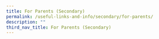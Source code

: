 ```yaml
---
title: For Parents (Secondary)
permalink: /useful-links-and-info/secondary/for-parents/
description: ""
third_nav_title: For Parents (Secondary)
---
```


